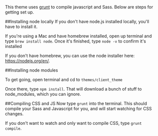 This theme uses [grunt](http://gruntjs.com//) to compile javascript and Sass. Below are steps for getting set up.

##Installing node locally
If you don't have node.js installed locally, you'll have to install it.

If you're using a Mac and have homebrew installed, open up terminal and type ```brew install node```. Once it's finished, type ```node -v``` to confirm it's installed

If you don't have homebrew, you can use the node installer here: https://nodejs.org/en/.
 
##Installing node modules

To get going, open terminal and cd to ```themes/client_theme```

Once there, type ```npm install```. That will download a bunch of stuff to node_modules, which you can ignore. 

##Compiling CSS and JS
Now type ```grunt``` into the terminal. This should compile your Sass and Javascript for you, and will start watching for CSS changes.

If you don't want to watch and only want to compile CSS, type ```grunt compile```.
